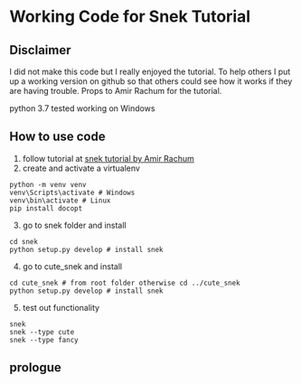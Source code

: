 # Working Code for Snek Tutorial

## Disclaimer
I did not make this code but I really enjoyed the tutorial. To help others I put up a working version on github so that others could see how it works if they are having trouble. Props to Amir Rachum for the tutorial.

python 3.7 tested working on Windows

## How to use code
1. follow tutorial at [snek tutorial by Amir Rachum](https://discuss.amir.rachum.com/t/python-entry-points-explained/193/19)
2. create and activate a virtualenv
```
python -m venv venv
venv\Scripts\activate # Windows
venv\bin\activate # Linux
pip install docopt
```
3. go to snek folder and install
```
cd snek
python setup.py develop # install snek
```
4. go to cute_snek and install
```
cd cute_snek # from root folder otherwise cd ../cute_snek
python setup.py develop # install snek
```
5. test out functionality
```
snek
snek --type cute
snek --type fancy
```
## prologue 